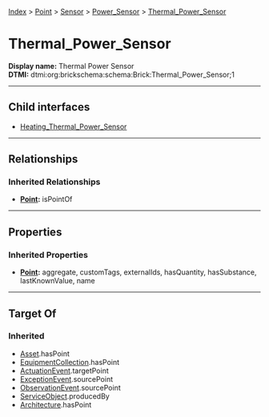 [Index](../../../../Index.md) > [Point](../../../Point.md) > [Sensor](../../Sensor.md) > [Power_Sensor](../Power_Sensor.md) > [Thermal_Power_Sensor](#)
# Thermal_Power_Sensor

**Display name:** Thermal Power Sensor<br />
**DTMI:** dtmi:org:brickschema:schema:Brick:Thermal_Power_Sensor;1

---

## Child interfaces
* [Heating_Thermal_Power_Sensor](Heating_Thermal_Power_Sensor.md)

---

## Relationships
### Inherited Relationships
* **[Point](../../../Point.md):** isPointOf

---

## Properties
### Inherited Properties
* **[Point](../../../Point.md):** aggregate, customTags, externalIds, hasQuantity, hasSubstance, lastKnownValue, name

---

## Target Of
### Inherited
* [Asset](../../../../Asset/Asset.md).hasPoint
* [EquipmentCollection](../../../../Collection/AssetCollection/EquipmentCollection/EquipmentCollection.md).hasPoint
* [ActuationEvent](../../../../Event/PointEvent/ActuationEvent.md).targetPoint
* [ExceptionEvent](../../../../Event/PointEvent/ExceptionEvent.md).sourcePoint
* [ObservationEvent](../../../../Event/PointEvent/ObservationEvent.md).sourcePoint
* [ServiceObject](../../../../Information/ServiceObject/ServiceObject.md).producedBy
* [Architecture](../../../../Space/Architecture/Architecture.md).hasPoint
